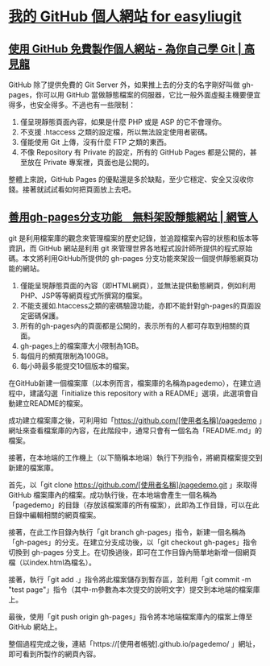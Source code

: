# [我的 GitHub 個人網站 for easyliugit](https://easyliugit.github.io)

## [使用 GitHub 免費製作個人網站 - 為你自己學 Git | 高見龍](https://gitbook.tw/chapters/github/using-github-pages)

GitHub 除了提供免費的 Git Server 外，如果推上去的分支的名字剛好叫做 gh-pages，你可以用 GitHub 當做靜態檔案的伺服器，它比一般外面虛擬主機要便宜得多，也安全得多。不過也有一些限制：

1. 僅呈現靜態頁面內容，如果是什麼 PHP 或是 ASP 的它不會理你。
2. 不支援 .htaccess 之類的設定檔，所以無法設定使用者密碼。
3. 僅能使用 Git 上傳，沒有什麼 FTP 之類的東西。
4. 不像 Repository 有 Private 的設定，所有的 GitHub Pages 都是公開的，甚至放在 Private 專案裡，頁面也是公開的。

整體上來說，GitHub Pages 的優點還是多於缺點，至少它穩定、安全又沒收你錢。接著就試試看如何把頁面放上去吧。

## [善用gh-pages分支功能　無料架設靜態網站 | 網管人](https://www.netadmin.com.tw/netadmin/zh-tw/technology/89C148A5BC09490785753668A11280B8)

git 是利用檔案庫的觀念來管理檔案的歷史記錄，並追蹤檔案內容的狀態和版本等資訊，而 GitHub 網站是利用 git 來管理世界各地程式設計師所提供的程式原始碼。本文將利用GitHub所提供的 gh-pages 分支功能來架設一個提供靜態網頁功能的網站。

1. 僅能呈現靜態頁面的內容（即HTML網頁），並無法提供動態網頁，例如利用PHP、JSP等等網頁程式所撰寫的檔案。
2. 不能支援如.htaccess之類的密碼驗證功能，亦即不能針對gh-pages的頁面設定密碼保護。
3. 所有的gh-pages內的頁面都是公開的，表示所有的人都可存取到相關的頁面。
4. gh-pages上的檔案庫大小限制為1GB。
5. 每個月的頻寬限制為100GB。
6. 每小時最多能提交10個版本的檔案。

在GitHub新建一個檔案庫（以本例而言，檔案庫的名稱為pagedemo），在建立過程中，建議勾選「initialize this repository with a README」選項，此選項會自動建立README的檔案。

成功建立檔案庫之後，可利用如「https://github.com/[使用者名稱]/pagedemo 」網址來查看檔案庫的內容，在此階段中，通常只會有一個名為「README.md」的檔案。

接著，在本地端的工作機上（以下簡稱本地端）執行下列指令，將網頁檔案提交到新建的檔案庫。

首先，以「git clone https://github.com/[使用者名稱]/pagedemo.git 」來取得 GitHub 檔案庫內的檔案。成功執行後，在本地端會產生一個名稱為「pagedemo」的目錄（存放該檔案庫的所有檔案），此即為工作目錄，可以在此目錄中編輯相關的網頁檔案。

接著，在此工作目錄內執行「git branch gh-pages」指令，新建一個名稱為「gh-pages」的分支。在建立分支成功後，以「git checkout gh-pages」指令切換到 gh-pages 分支上。在切換過後，即可在工作目錄內簡單地新增一個網頁檔（以index.html為檔名）。

接著，執行「git add .」指令將此檔案儲存到暫存區，並利用「git commit -m "test page"」指令（其中-m參數為本次提交的說明文字）提交到本地端的檔案庫上。

最後，使用「git push origin gh-pages」指令將本地端檔案庫內的檔案上傳至 GitHub 網站上。

整個過程完成之後，連結「https://[使用者帳號].github.io/pagedemo/ 」網址，即可看到所製作的網頁內容。

